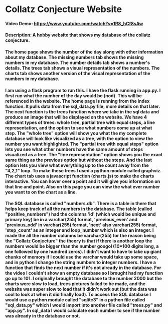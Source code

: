 # Collatz Conjecture Website
#### Video Demo: https://www.youtube.com/watch?v=1R8_hCf8sAw
#### Description: A hobby website that shows my database of the collatz conjecture.

#### The home page shows the number of the day along with other information about my database. The missing numbers tab shows the missing numbers in my database. The number details tab shows a number's details. The trees tab shows a visual representation of the numbers. The charts tab shows another version of the visual representation of the numbers in my database.

#### I am using a flask program to run this. I have the flask running in app.py. I first run what the number of the day would be (nod). This will be referenced in the website. The home page is running from the index function. It pulls data from the sql_data.py file, more details on that later. The next function is the trees function where we take in the sql data and produce an image that will be displayed on the website. We have 4 different types of trees: whole tree, partial tree with equal steps, a line representation, and the option to see what numbers come up at what step. The "whole tree" option will show you what the my complete database will look like visualized as a tree, with the option to view the number you want highlighted. The "partial tree with equal steps" option lets you see what other numbers have the same amount of steps visualized as a tree. The "line representation" option shows you the exact same thing as the previous option but without the steps. And the last option lets you view what everything up to the count away from the "4,2,1" loop. To make these trees I used a python module called graphviz. The chart tab uses a javascript function (charts.js) to make the charts interactive. You can hover over a point and it will give you information on that line and point. Also on this page you can view the what ever number you want to on the chart as a line.

#### The SQL database is called "numbers.db". There is a table in there that helps keep track of all the numbers in the database. The table (called "positive_numbers") had the columns 'id' (which would be unique and primary key) be in a varchar(255) format, 'previous_even' and 'previous_odd' in varchar(255) format, 'next' also varchar(255) format, 'step_count' as an integer and loop_number which is also an integer. I made the all the number columns be varchar(255) for the reason being the "Collatz Conjecture" the theory is that if there is another loop the numbers would be bigger than the number googol (10*100 digits long, a one followed by one hundred zeros). I didn't want to have to take up giant chunks of memory if I could use the varchar would take up some space, and in python I change the string numbers to integer numbers. I have a function that finds the next number if it's not already in the database. For the video I couldn't show an empty database so I brought had my function go up to 101. I originally brought the database to the number 2000 but the charts were slow to load, trees pictures failed to be made, and the website was super slow to load that it didn't work out (but the data was cool to look at when it did finally load). To access the SQL database I would use a python module called "sqlite3" in a python file called "sql_data.py" which I would import into another file called "trees.py" and "app.py". In sql_data I would calculate each number to see if the number was already in the database or not.